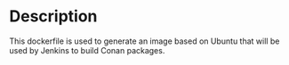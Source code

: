 # Description

This dockerfile is used to generate an image based on Ubuntu that will be used by Jenkins to build Conan packages.

